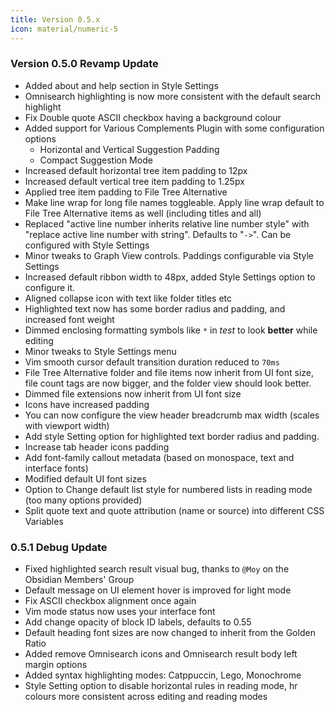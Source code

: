 ```yaml
---
title: Version 0.5.x
icon: material/numeric-5
---
```


### Version 0.5.0 Revamp Update
- Added about and help section in Style Settings
- Omnisearch highlighting is now more consistent with the default search highlight
- Fix Double quote ASCII checkbox having a background colour
- Added support for Various Complements Plugin with some configuration options
	- Horizontal and Vertical Suggestion Padding
	- Compact Suggestion Mode
- Increased default horizontal tree item padding to 12px
- Increased default vertical tree item padding to 1.25px
- Applied tree item padding to File Tree Alternative
- Make line wrap for long file names toggleable. Apply line wrap default to File Tree Alternative items as well (including titles and all)
- Replaced "active line number inherits relative line number style" with "replace active line number with string". Defaults to "`->`". Can be configured with Style Settings
- Minor tweaks to Graph View controls. Paddings configurable via Style Settings
- Increased default ribbon width to 48px, added Style Settings option to configure it.
- Aligned collapse icon with text like folder titles etc
- Highlighted text now has some border radius and padding, and increased font weight
- Dimmed enclosing formatting symbols like `*` in *test* to look **better** while editing
- Minor tweaks to Style Settings menu
- Vim smooth cursor default transition duration reduced to `70ms`
- File Tree Alternative folder and file items now inherit from UI font size, file count tags are now bigger, and the folder view should look better.
- Dimmed file extensions now inherit from UI font size
- Icons have increased padding
- You can now configure the view header breadcrumb max width (scales with viewport width)
- Add style Setting option for highlighted text border radius and padding.
- Increase tab header icons padding
- Add font-family callout metadata (based on monospace, text and interface fonts)
- Modified default UI font sizes
- Option to Change default list style for numbered lists in reading mode (too many options provided)
- Split quote text and quote attribution (name or source) into different CSS Variables

### 0.5.1 Debug Update
- Fixed highlighted search result visual bug, thanks to `@Moy` on the Obsidian Members' Group
- Default message on UI element hover is improved for light mode
- Fix ASCII checkbox alignment once again
- Vim mode status now uses your interface font
- Add change opacity of block ID labels, defaults to 0.55
- Default heading font sizes are now changed to inherit from the Golden Ratio
- Added remove Omnisearch icons and Omnisearch result body left margin options
- Added syntax highlighting modes: Catppuccin, Lego, Monochrome
- Style Setting option to disable horizontal rules in reading mode, hr colours more consistent across editing and reading modes
